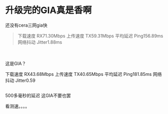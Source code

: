 # 升级完的GIA真是香啊


还没有cera三网gia快

<div class="quote"><blockquote>下载速度 RX71.30Mbps 上传速度 TX59.31Mbps 平均延迟 Ping156.89ms 网络抖动 Jitter1.88ms</blockquote></div><br />
<br />
这是GIA？<img src="static/image/smiley/default/shocked.gif" smilieid="6" border="0" alt="" />

下载速度 RX43.68Mbps 上传速度 TX40.65Mbps 平均延迟 Ping181.85ms 网络抖动 Jitter0.59

<img id="aimg_WMUun" onclick="zoom(this, this.src, 0, 0, 0)" class="zoom" src="https://www.mpimg.cn/images/2020/11/06/Screen-Shot-2020-11-06-at-12.32.34.png" onmouseover="img_onmouseoverfunc(this)" onload="thumbImg(this)" border="0" alt="" />

500多毫秒的延迟 这GIA不要也罢

看测速。。。。
